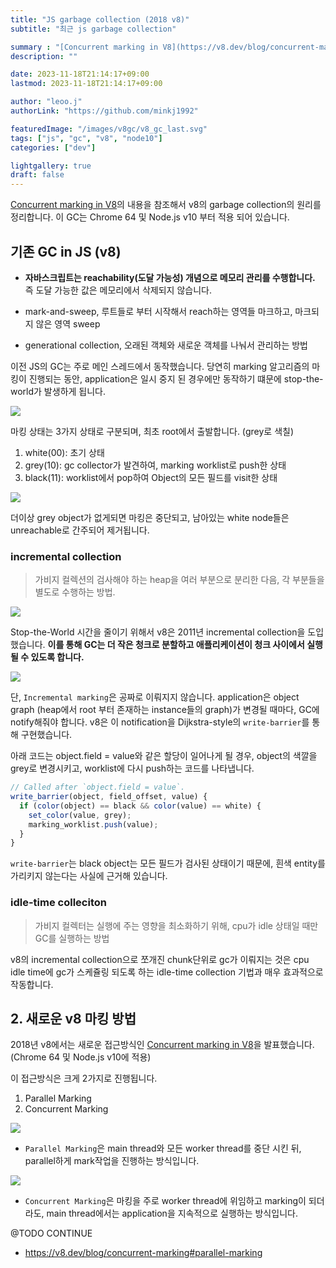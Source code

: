 ```yaml
---
title: "JS garbage collection (2018 v8)"
subtitle: "최근 js garbage collection"

summary : "[Concurrent marking in V8](https://v8.dev/blog/concurrent-marking)의 내용을 참조해서 v8의 garbage collection의 원리를 정리합니다."
description: ""

date: 2023-11-18T21:14:17+09:00
lastmod: 2023-11-18T21:14:17+09:00

author: "leoo.j"
authorLink: "https://github.com/minkj1992"

featuredImage: "/images/v8gc/v8_gc_last.svg"
tags: ["js", "gc", "v8", "node10"]
categories: ["dev"]

lightgallery: true
draft: false
---
```


[Concurrent marking in V8](https://v8.dev/blog/concurrent-marking)의 내용을 참조해서 v8의 garbage collection의 원리를 정리합니다. 이 GC는 Chrome 64 및 Node.js v10 부터 적용 되어 있습니다.
<!--more-->

## 기존 GC in JS (v8)

- **자바스크립트는 reachability(도달 가능성) 개념으로 메모리 관리를 수행합니다.** 즉 도달 가능한 값은 메모리에서 삭제되지 않습니다.

- mark-and-sweep, 루트들로 부터 시작해서 reach하는 영역들 마크하고, 마크되지 않은 영역 sweep
- generational collection, 오래된 객체와 새로운 객체를 나눠서 관리하는 방법

이전 JS의 GC는 주로 메인 스레드에서 동작했습니다. 당연히 marking 알고리즘의 마킹이 진행되는 동안, application은 일시 중지 된 경우에만 동작하기 떄문에 stop-the-world가 발생하게 됩니다.


![](/images/v8gc/v8_gc0.svg)

마킹 상태는 3가지 상태로 구분되며, 최초 root에서 출발합니다. (grey로 색칠)

1. white(00): 초기 상태 
2. grey(10): gc collector가 발견하여, marking worklist로 push한 상태
3. black(11): worklist에서 pop하여 Object의 모든 필드를 visit한 상태

![](/images/v8gc/v8_gc00.svg)

더이상 grey object가 없게되면 마킹은 중단되고, 남아있는 white node들은 unreachable로 간주되어 제거됩니다.

### incremental collection
> 가비지 컬렉션의 검사해야 하는 heap을 여러 부분으로 분리한 다음, 각 부분들을 별도로 수행하는 방법.

![](/images/v8gc/v8_gc1.svg)


Stop-the-World 시간을 줄이기 위해서 v8은 2011년 incremental collection을 도입했습니다. **이를 통해 GC는 더 작은 청크로 분할하고 애플리케이션이 청크 사이에서 실행될 수 있도록 합니다.**


![](/images/v8gc/v8_gc2.svg)

단, `Incremental marking`은 공짜로 이뤄지지 않습니다. application은 object graph (heap에서 root 부터 존재하는 instance들의 graph)가 변경될 때마다, GC에 notify해줘야 합니다. v8은 이 notification을 Dijkstra-style의 `write-barrier`를 통해 구현했습니다. 


아래 코드는 object.field = value와 같은 할당이 일어나게 될 경우, object의 색깔을 grey로 변경시키고, worklist에 다시 push하는 코드를 나타냅니다.
```js
// Called after `object.field = value`.
write_barrier(object, field_offset, value) {
  if (color(object) == black && color(value) == white) {
    set_color(value, grey);
    marking_worklist.push(value);
  }
}
```

`write-barrier`는 black object는 모든 필드가 검사된 상태이기 때문에, 흰색 entity를 가리키지 않는다는 사실에 근거해 있습니다.


### idle-time colleciton
> 가비지 컬렉터는 실행에 주는 영향을 최소화하기 위해, cpu가 idle 상태일 때만 GC를 실행하는 방법

v8의 incremental collection으로 쪼개진 chunk단위로 gc가 이뤄지는 것은 cpu idle time에 gc가 스케쥴링 되도록 하는 idle-time collection 기법과 매우 효과적으로 작동합니다.

## 2. 새로운 v8 마킹 방법

2018년 v8에서는 새로운 접근방식인 [Concurrent marking in V8](https://v8.dev/blog/concurrent-marking)을 발표했습니다. (Chrome 64 및 Node.js v10에 적용)

이 접근방식은 크게 2가지로 진행됩니다.

1. Parallel Marking
2. Concurrent Marking

![](/images/v8gc/v8_gc3.svg)

- `Parallel Marking`은 main thread와 모든 worker thread를 중단 시킨 뒤, parallel하게 mark작업을 진행하는 방식입니다.

![](/images/v8gc/v8_gc4.svg)

- `Concurrent Marking`은 마킹을 주로 worker thread에 위임하고 marking이 되더라도, main thread에서는 application을 지속적으로 실행하는 방식입니다.



@TODO CONTINUE

- https://v8.dev/blog/concurrent-marking#parallel-marking 